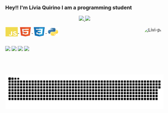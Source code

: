 ### Hey!! I'm Lívia Quirino  I am a programming student

<div align="center">
  <a href="https://github.com/httpsliia">
  <img height="180em" src="https://github-readme-stats.vercel.app/api?username=httpsliia&show_icons=true&theme=tokyonight&include_all_commits=true&count_private=true"/>
  <img height="180em" src="https://github-readme-stats.vercel.app/api/top-langs/?username=httpsliia&layout=compact&langs_count=7&theme=tokyonight"/>
    </div>
  <div style="display: inline_block"><br>
  <img align="center" alt="Livi-Js" height="30" width="40" src="https://raw.githubusercontent.com/devicons/devicon/master/icons/javascript/javascript-plain.svg">
  <img align="center" alt="Rafa-HTML" height="30" width="40" src="https://raw.githubusercontent.com/devicons/devicon/master/icons/html5/html5-original.svg">
  <img align="center" alt="Rafa-CSS" height="30" width="40" src="https://raw.githubusercontent.com/devicons/devicon/master/icons/css3/css3-original.svg">
  <img align="center" alt="Rafa-Python" height="30" width="40" src="https://raw.githubusercontent.com/devicons/devicon/master/icons/python/python-original.svg">
  <img align="right" alt="Livi-pic" height="150" style="border-radius:50px;" src="https://c.tenor.com/hF1pyCEZZb8AAAAC/jinx-arcane.gif">
</div>
  
  ##
  
  <div> 
  <a href="https://instagram.com/lih.qrn" target="_blank"><img src="https://img.shields.io/badge/-Instagram-%23E4405F?style=for-the-badge&logo=instagram&logoColor=white" target="_blank"></a>
 <a href="https://discord.gg/wbRfDTvk" target="_blank"><img src="https://img.shields.io/badge/Discord-7289DA?style=for-the-badge&logo=discord&logoColor=white" target="_blank"></a> 
  <a href = "mailto:liviaquirino2005@gmail.com"><img src="https://img.shields.io/badge/-Gmail-%23333?style=for-the-badge&logo=gmail&logoColor=white" target="_blank"></a>
  <a href="https://www.linkedin.com/in/l%C3%ADvia-quirino-24018a227/" target="_blank"><img src="https://img.shields.io/badge/-LinkedIn-%230077B5?style=for-the-badge&logo=linkedin&logoColor=white" target="_blank"></a> 
    
  ![Snake animation](https://github.com/httpsliia/httpsliia/blob/output/github-contribution-grid-snake.svg)
 
</div>

  
